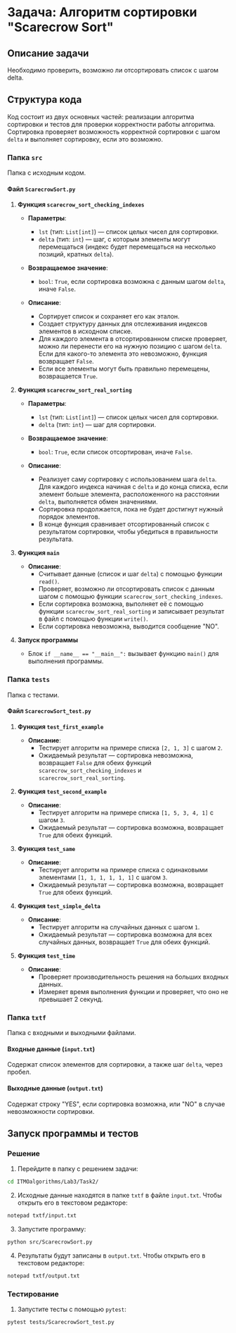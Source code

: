 # Задача: Алгоритм сортировки "Scarecrow Sort"

## Описание задачи
Необходимо проверить, возможно ли отсортировать список с шагом delta.
## Структура кода
Код состоит из двух основных частей: реализации алгоритма сортировки и тестов для проверки корректности работы алгоритма. Сортировка проверяет возможность корректной сортировки с шагом `delta` и выполняет сортировку, если это возможно.

### Папка `src`
Папка с исходным кодом.

#### Файл `ScarecrowSort.py`

1. **Функция `scarecrow_sort_checking_indexes`**

   - **Параметры**:
     - `lst` (тип: `List[int]`) — список целых чисел для сортировки.
     - `delta` (тип: `int`) — шаг, с которым элементы могут перемещаться (индекс будет перемещаться на несколько позиций, кратных `delta`).

   - **Возвращаемое значение**:
     - `bool`: `True`, если сортировка возможна с данным шагом `delta`, иначе `False`.

   - **Описание**:
     - Сортирует список и сохраняет его как эталон.
     - Создает структуру данных для отслеживания индексов элементов в исходном списке.
     - Для каждого элемента в отсортированном списке проверяет, можно ли перенести его на нужную позицию с шагом `delta`. Если для какого-то элемента это невозможно, функция возвращает `False`.
     - Если все элементы могут быть правильно перемещены, возвращается `True`.

2. **Функция `scarecrow_sort_real_sorting`**

   - **Параметры**:
     - `lst` (тип: `List[int]`) — список целых чисел для сортировки.
     - `delta` (тип: `int`) — шаг для сортировки.

   - **Возвращаемое значение**:
     - `bool`: `True`, если список отсортирован, иначе `False`.

   - **Описание**:
     - Реализует саму сортировку с использованием шага `delta`. Для каждого индекса начиная с `delta` и до конца списка, если элемент больше элемента, расположенного на расстоянии `delta`, выполняется обмен значениями.
     - Сортировка продолжается, пока не будет достигнут нужный порядок элементов.
     - В конце функция сравнивает отсортированный список с результатом сортировки, чтобы убедиться в правильности результата.

3. **Функция `main`**

   - **Описание**:
     - Считывает данные (список и шаг `delta`) с помощью функции `read()`.
     - Проверяет, возможно ли отсортировать список с данным шагом с помощью функции `scarecrow_sort_checking_indexes`.
     - Если сортировка возможна, выполняет её с помощью функции `scarecrow_sort_real_sorting` и записывает результат в файл с помощью функции `write()`.
     - Если сортировка невозможна, выводится сообщение "NO".

4. **Запуск программы**
   - Блок `if __name__ == "__main__":` вызывает функцию `main()` для выполнения программы.

### Папка `tests`
Папка с тестами.

#### Файл `ScarecrowSort_test.py`

1. **Функция `test_first_example`**

   - **Описание**:
     - Тестирует алгоритм на примере списка `[2, 1, 3]` с шагом `2`.
     - Ожидаемый результат — сортировка невозможна, возвращает `False` для обеих функций `scarecrow_sort_checking_indexes` и `scarecrow_sort_real_sorting`.

2. **Функция `test_second_example`**

   - **Описание**:
     - Тестирует алгоритм на примере списка `[1, 5, 3, 4, 1]` с шагом `3`.
     - Ожидаемый результат — сортировка возможна, возвращает `True` для обеих функций.

3. **Функция `test_same`**

   - **Описание**:
     - Тестирует алгоритм на примере списка с одинаковыми элементами `[1, 1, 1, 1, 1, 1]` с шагом `3`.
     - Ожидаемый результат — сортировка возможна, возвращает `True` для обеих функций.

4. **Функция `test_simple_delta`**

   - **Описание**:
     - Тестирует алгоритм на случайных данных с шагом `1`.
     - Ожидаемый результат — сортировка возможна для всех случайных данных, возвращает `True` для обеих функций.

5. **Функция `test_time`**

   - **Описание**:
     - Проверяет производительность решения на больших входных данных.
     - Измеряет время выполнения функции и проверяет, что оно не превышает 2 секунд.

### Папка `txtf`
Папка с входными и выходными файлами.

#### Входные данные (`input.txt`)
Содержат список элементов для сортировки, а также шаг `delta`, через пробел.

#### Выходные данные (`output.txt`)
Содержат строку "YES", если сортировка возможна, или "NO" в случае невозможности сортировки.

## Запуск программы и тестов

### Решение

1. Перейдите в папку с решением задачи:
```bash
cd ITMOalgorithms/Lab3/Task2/
```

2. Исходные данные находятся в папке `txtf` в файле `input.txt`. Чтобы открыть его в текстовом редакторе:
```bash
notepad txtf/input.txt
```

3. Запустите программу:
```bash
python src/ScarecrowSort.py
```

4. Результаты будут записаны в `output.txt`. Чтобы открыть его в текстовом редакторе:
```bash
notepad txtf/output.txt
```

### Тестирование

1. Запустите тесты с помощью `pytest`:
```bash
pytest tests/ScarecrowSort_test.py
```

